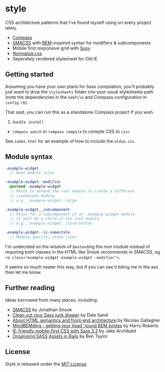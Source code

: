 # style

CSS architecture patterns that I've found myself using on every project lately. 

- [Compass](http://compass-style.org/)
- [SMACSS](http://smacss.com/) with [BEM](http://bem.info/method/)-inspired syntax for modifiers & subcomponents
- Mobile first responsive grid with [Susy](http://susy.oddbird.net/)
- [Normalize.css](http://necolas.github.com/normalize.css/)
- Seperately rendered stylesheet for Old IE

## Getting started
Assuming you have your own plans for Sass compilation, you'll probably just want to drop the `stylesheets` folder into your usual stylesheets path (note the dependencies in the `Gemfile` and Compass configuration in `config.rb`).

That said, you can run this as a standalone Compass project if you wish.

1. `bundle install`
- `compass watch` or `compass compile` to compile CSS to `css/`

See `index.html` for an example of how to include the `oldie.css`.

## Module syntax
```sass
.example-widget
  // Root module rules

.example-widget--modifier
  @extend .example-widget
  // Rules to extend the root module to create a different
  // standalone module.
  // e.g. .example-widget--large

.example-widget__subcomponent
  // Rules for a subcomponent of an .example-widget module.
  // It must be a child of the root module.
  // e.g. .example-widget__close-button

.example-widget--is-somestate
  // Module-specific state rules
```

I'm undecided on the wisdom of `@extend`ing the root module instead of requiring both classes in the HTML like Snook recommends in SMACSS, eg `<a class="example-widget example-widget--modifier">`.

It seems so much neater this way, but if you can see it biting me in the ass then let me know.

## Further reading

Ideas borrowed from many places, including:
- [SMACSS](http://smacss.com/) by Jonathan Snook
- [Clean out your Sass junk drawer](http://gist.io/4436524) by Dale Sand
- [About HTML semantics and front-end architecture](http://nicolasgallagher.com/about-html-semantics-front-end-architecture/) by Nicolas Gallagher
- [MindBEMding - getting your head 'round BEM syntax](http://csswizardry.com/2013/01/mindbemding-getting-your-head-round-bem-syntax/) by Harry Roberts
- [IE-friendly mobile-first CSS with Sass 3.2](http://jakearchibald.github.com/sass-ie/) by Jake Archibald
- [Organising SASS Assets in Rails](https://coderwall.com/p/bqxhxg) by Ben Taylor

## License
Style is released under the [MIT License](http://ben.mit-license.org/)

